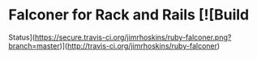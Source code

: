 # Falconer for Rack and Rails [![Build
Status](https://secure.travis-ci.org/jimrhoskins/ruby-falconer.png?branch=master)](http://travis-ci.org/jimrhoskins/ruby-falconer)


